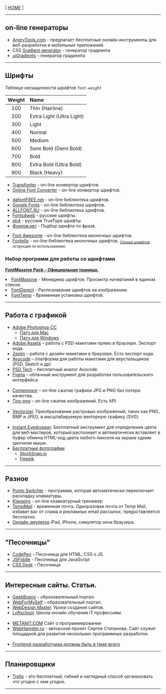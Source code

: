 | [HOME](https://github.com/vik-vavilikhin/vik-vavilikhin.github.io) |

-------------------------------------------------------------------------------------------
## on-line генераторы  
- [AngryTools.com](https://www.css-gradient.com/) - предлагает бесплатные онлайн-инструменты для веб-разработки и мобильных приложений.
- CSS [Gradient generator](https://www.css-gradient.com/) - генератор градиента
- [uiGradients](https://uigradients.com/#GrapefruitSunset) - генератор градиента

-------------------------------------------------------------------------------------------
## Шрифты
_Таблица насыщенности шрифтов `font-weight`_
<!-- ``` -->
 Weight |           Name            |
:------:|:--------------------------|
100     | Thin (Hairline)           |
200     | Extra Light (Ultra Light) |
300     | Light                     |
400     | Normal                    |
500     | Medium                    |
600     | Semi Bold (Demi Bold)     |
700     | Bold                      |
800     | Extra Bold (Ultra Bold)   |
900     | Black (Heavy)             |
<!-- ``` -->
- [Transfonter](https://transfonter.org/) - on-line конвертор шрифтов.
- [Online Font Converter](https://onlinefontconverter.com/) - on-line конвертор шрифтов.
<!-- ==================== -->
- [dafontFREE.net](https://www.dafontfree.net/) - on-line библиотека шрифтов.
- [Google Fonts](https://fonts.google.com/) - on-line библиотека шрифтов.
- [ALLFONT.RU](http://allfont.ru/) - on-line библиотека шрифтов.
- [Fonts4web](http://fonts4web.ru/) - русские шрифты.
- [ph4](https://www.ph4.ru/fonts_fonts.php?ja=19b#) - русские TrueType шрифты.
- [Фонтов.нет](http://www.fontov.net/) - Подбор шрифта по фразе.
<!-- ==================== -->
- [Font Awesome](https://fontawesome.com/) - on-line библиотека иконочных шрифтов.
- [Fontello](http://fontello.com/) - on-line библиотека иконочных шрифтов.
  <sub>_[Сборка шрифтов](https://webref.ru/layout/font-awesome/fontello) нструкция по использованию._</sub>

### Набор программ для работы со шрифтами
**<u>[FontMassive Pack](https://fontmassive.com/) - Официальная траница.</u>**
<li><a href="https://fontmassive.com/fm.php">FontMassive</a> - Менеджер шрифтов. Просмотр начертаний в едином списке.</li>
<li><a href="https://fontmassive.com/fd.php">FontDerect</a> - Распознавание шрифтов на изображении.</li>
<li><a href="https://fontmassive.com/ft.php">FontTemp</a> - Временная установка шрифтов.</li>

<hr>
<!-- ----------------------------------------------------------- -->
<h2>Работа с графикой</h2>
<ul>
  <li><u><a href="http://www.adobe.com/ru/products/photoshop.html">Adobe Photoshop CC</a></u>
    <ul>
      <li><a href="https://yadi.sk/d/cRmb_ho133xcvr">Патч для Mac</a></li>
      <li><a href="http://photoshop-besplatno.ru/adobe-photoshop-cc.html">Патч для Windows</a></li>
    </ul>
  </li>
  <li><a href="https://assets.adobe.com/">Adobe Assets</a> – работа с PSD-макетами прямо в браузере. Экспорт кода.</li>
  <li><a href="https://zeplin.io/">Zeplin</a> – работа с дизайн-макетами в браузере. Есть экспорт кода.</li>
  <li><a href="https://avocode.com/">Avocode</a> – платформа для работы макетами для верстальщиков (PSD, Sketch и др)</li>
  <li><a href="https://psdetch.com/">PSD Tech</a> – бесплатный аналог Avocode.</li>
  <li><a href="https://www.figma.com/">Figma</a> – облачный инструмент для разработки пользовательского интерфейса.</li>
  <br><!-- ==================== -->
  <li><a href="https://compressor.io/">Сompressor</a> – on-line сжатие графики JPG и PNG биз потери качества.</li>
  <li><a href="https://tinypng.com/">Tiny png</a> – on-line сжатие изображений. Есть API.</li>
  <br><!-- ==================== -->
  <li><a href="https://www.vectorizer.io/">Vectorizer</a>. Преобразование растровых изображений, таких как PNG, BMP и JPEG, в масштабируемую векторную графику (SVG)</li>
  <br><!-- ==================== -->
  <li><a href="http://instant-eyedropper.com/">Instant Eyedropper</a>. Бесплатный инструмент для определения цвета для веб-мастеров, который распознает и автоматически вставляет в буфер обмена HTML-код цвета любого пикселя на экране одним щелчком мыши.</li>
  <li><u>Бесплатные фотографии</u>
    <ul>
      <li><a href="https://stocksnap.io/">StockSnap.io</a></li>
      <li><a href="https://www.freepik.com/">freepik</a></li>
    </ul>
  </li>
</ul>

<hr>
<!-- ----------------------------------------------------------- -->
<h2>Разное</h2>
<ul>
  <li><a href="https://yandex.ru/soft/punto/">Punto Switcher</a> - программа, которая автоматически переключает раскладку клавиатуры.</li>
  <li><a href="https://klava.org/">Klavaorg</a> - on-line клавиатурный тренажер</li>
  <li><a href="https://temp-mail.org/ru/">TempMail</a> - временная почта. Одноразовая почта от Temp Mail, избавит вас от спама и рекламных email рассылок, предоставляется бесплатно.</li>
  <li><a href="http://weblomaster.ru/ipad-emulator/">Онлайн эмулятор</a> iPad, iPhone, симулятор окна браузера.</li>
</ul>

<hr>
<!-- ----------------------------------------------------------- -->
<h2>"Песочницы"</h2>
<ul>
  <li><a href="https://codepen.io">CodePen</a> - Песочница для HTML, CSS о JS</li>
  <li><a href="https://jsfiddle.net/">JSFiddle</a> - Песочница для JavaScript</li>
  <li><a href="http://cssdeck.com/">CSS Desk</a> - Песочница</li>
</ul>

<hr>
<!-- ----------------------------------------------------------- -->
<h2>Интересные сайты. Статьи.</h2>
<ul>
  <li><a href="https://geekbrains.ru/">GeekBrains</a> - образовательный портал.</li>
  <li><a href="https://webformyself.com/">WebForMySelf</a> - образовательный портал.</li>
  <li><a href="https://webdesign-master.ru/">WebDesign Master</a>. Уроки создания сайтов.</li>
  <li><a href="https://loftschool.com/">Loftschool</a>. Школа онлайн обучения IT профессиям.</li>
  <br><!-- ==================== -->
  <li><a href="https://metanit.com/">METANIT.COM</a> Сайт о программировании</li>
  <li><a href="https://webhamster.ru/">WebHamster.ru</a> - авторский проект Сергея Степанова. Сайт служит площадкой для развития нескольких программных разработок.</li>
  <br><!-- ==================== -->
  <li><a href="https://habr.com/ru/post/306716/">Frontend-разработчики должны быть в теме всего</a></li>
</ul>

<hr>
<!-- ----------------------------------------------------------- -->
<h2>Планировщики</h2>
<ul>
  <li><a href="https://trello.com/">Trello</a> - это бесплатный, гибкий и наглядный способ организовать что угодно с кем угодно.</li>
</ul>

<hr>
<!-- ----------------------------------------------------------- -->
